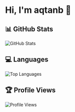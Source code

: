 # Hi, I'm aqtanb 👋

## 📊 GitHub Stats
![GitHub Stats](https://github-readme-stats.vercel.app/api?username=aqtanb&show_icons=true&theme=dark)

## 💻 Languages
![Top Languages](https://github-readme-stats.vercel.app/api/top-langs/?username=aqtanb&layout=compact&theme=dark)

## 🏆 Profile Views
![Profile Views](https://komarev.com/ghpv/?username=aqtanb&color=blue)
